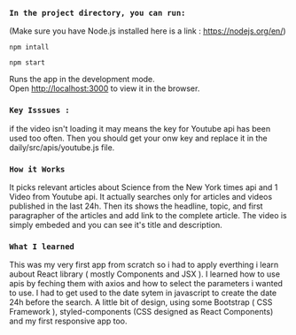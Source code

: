 

### `In the project directory, you can run: `

(Make sure you have Node.js installed here is a link : https://nodejs.org/en/)

 `npm intall`
 
 `npm start`
 
Runs the app in the development mode.<br>
Open [http://localhost:3000](http://localhost:3000) to view it in the browser.


### `Key Isssues : `

if the video isn't loading it may means the key for Youtube api has been used too often.
Then you should get your onw key and replace it in the daily/src/apis/youtube.js file.

### `How it Works `

It picks relevant articles about Science from the New York times api and 1 Video from Youtube api.
It actually searches only for articles and videos published in the last 24h.
Then its shows the headline, topic, and first paragrapher of the articles and add link to the complete article.
The video is simply embeded and you can see it's title and description.


### `What I learned `
This was my very first app from scratch so i had to apply everthing i learn aubout React library ( mostly Components and JSX ).
I learned how to use apis by feching them with axios and how to select the parameters i wanted to use.
I had to get used to the date sytem in javascript to create the date 24h before the search.
A little bit of design, using some Bootstrap ( CSS Framework ), styled-components (CSS designed as React Components) and my first responsive app too.

